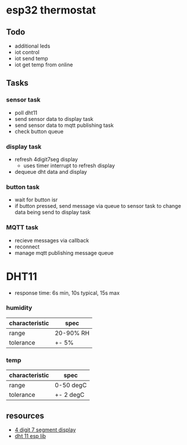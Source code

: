 # esp32 thermostat

## Todo
* additional leds
* iot control
* iot send temp
* iot get temp from online

## Tasks
### sensor task
* poll dht11
* send sensor data to display task
* send sensor data to mqtt publishing task
* check button queue

### display task
* refresh 4digit7seg display
    * uses timer interrupt to refresh display
* dequeue dht data and display

### button task
* wait for button isr
* if button pressed, send message via queue to sensor task to change data being send to display task

### MQTT task
* recieve messages via callback
* reconnect
* manage mqtt publishing message queue





# DHT11
* response time: 6s min, 10s typical, 15s max
### humidity
characteristic | spec
----- | -----
range | 20-90% RH
tolerance | +- 5%
### temp
characteristic | spec
----- | -----
range | 0-50 degC
tolerance | +- 2 degC

## resources
* [4 digit 7 segment display](https://osoyoo.com/2017/08/08/arduino-lesson-4-digit-7-segment-led-display/)
* [dht 11 esp lib](https://github.com/beegee-tokyo/DHTesp)
